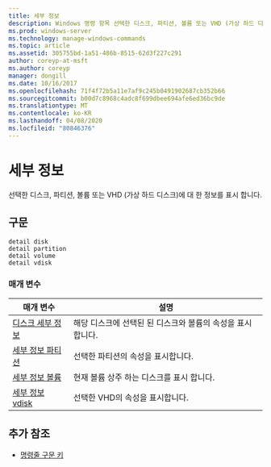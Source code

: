 ```yaml
---
title: 세부 정보
description: Windows 명령 항목 선택한 디스크, 파티션, 볼륨 또는 VHD (가상 하드 디스크)에 대 한 정보를 표시 하는 세부 정보를 표시 합니다.
ms.prod: windows-server
ms.technology: manage-windows-commands
ms.topic: article
ms.assetid: 305755bd-1a51-486b-8515-62d3f227c291
author: coreyp-at-msft
ms.author: coreyp
manager: dongill
ms.date: 10/16/2017
ms.openlocfilehash: 71f4f72b5a11e7af9c245b0491902687cb352b66
ms.sourcegitcommit: b00d7c8968c4adc8f699dbee694afe6ed36bc9de
ms.translationtype: MT
ms.contentlocale: ko-KR
ms.lasthandoff: 04/08/2020
ms.locfileid: "80846376"
---
```

# <a name="detail"></a>세부 정보

선택한 디스크, 파티션, 볼륨 또는 VHD (가상 하드 디스크)에 대 한 정보를 표시 합니다.

## <a name="syntax"></a>구문

```
detail disk
detail partition
detail volume 
detail vdisk
```

### <a name="parameters"></a>매개 변수

|매개 변수|설명|
|---------|-----------|
|[디스크 세부 정보](detail-disk.md)|해당 디스크에 선택된 된 디스크와 볼륨의 속성을 표시합니다.|
|[세부 정보 파티션](detail-partition.md)|선택한 파티션의 속성을 표시합니다.|
|[세부 정보 볼륨](detail-volume.md)|현재 볼륨 상주 하는 디스크를 표시 합니다.|
|[세부 정보 vdisk](detail-vdisk.md)|선택한 VHD의 속성을 표시합니다.|

## <a name="additional-references"></a>추가 참조

- [명령줄 구문 키](command-line-syntax-key.md)

